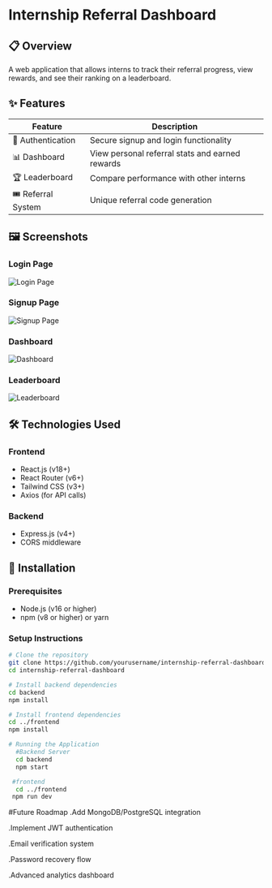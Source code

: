 # Internship Referral Dashboard

## 📋 Overview
A web application that allows interns to track their referral progress, view rewards, and see their ranking on a leaderboard.

## ✨ Features
| Feature | Description |
|---------|-------------|
| 🔐 Authentication | Secure signup and login functionality |
| 📊 Dashboard | View personal referral stats and earned rewards |
| 🏆 Leaderboard | Compare performance with other interns |
| 🎟️ Referral System | Unique referral code generation |


## 🖼️ Screenshots

### Login Page
![Login Page](<img width="1919" height="1056" alt="image" src="https://github.com/user-attachments/assets/4439c900-dd11-43c4-91e3-68d2e4fa2e0b" />
)
### Signup Page
![Signup Page](<img width="936" height="982" alt="image" src="https://github.com/user-attachments/assets/02a2669a-b2da-4a8a-b373-8daf8d69dc66" />
)
### Dashboard
![Dashboard](<img width="1896" height="758" alt="image" src="https://github.com/user-attachments/assets/55d18995-3782-4a7a-add5-e9cc2dee64f8" />
)

### Leaderboard
![Leaderboard](<img width="1909" height="1048" alt="image" src="https://github.com/user-attachments/assets/a1ad1925-cb6f-4052-8c68-f9566c2261e6" />
)

## 🛠️ Technologies Used
### Frontend
- React.js (v18+)
- React Router (v6+)
- Tailwind CSS (v3+)
- Axios (for API calls)

### Backend
- Express.js (v4+)
- CORS middleware

## 🚀 Installation

### Prerequisites
- Node.js (v16 or higher)
- npm (v8 or higher) or yarn

### Setup Instructions
```bash
# Clone the repository
git clone https://github.com/yourusername/internship-referral-dashboard.git
cd internship-referral-dashboard

# Install backend dependencies
cd backend
npm install

# Install frontend dependencies
cd ../frontend
npm install

# Running the Application
  #Backend Server
  cd backend
  npm start

 #frontend
  cd ../frontend
 npm run dev
```
#Future Roadmap
 .Add MongoDB/PostgreSQL integration

 .Implement JWT authentication

 .Email verification system

 .Password recovery flow

 .Advanced analytics dashboard
 
